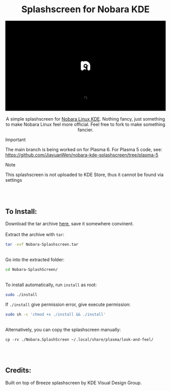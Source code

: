 <h1 align="center">Splashscreen for Nobara KDE</h1>
<div align="center">
  <img src="https://raw.githubusercontent.com/JiayuanWen/nobara-kde-splashscreen/main/Nobara.SplashScreen/contents/previews/splash.png"/>
</div>

<div align="center">
  
A simple splashscreen for [Nobara Linux KDE](https://nobaraproject.org/). Nothing fancy, just something to make Nobara Linux feel more official. Feel free to fork to make something fancier. <br/>
</div>

> [!IMPORTANT]
> The main branch is being worked on for Plasma 6. For Plasma 5 code, see: https://github.com/JiayuanWen/nobara-kde-splashscreen/tree/plasma-5

> [!NOTE]
> This splashscreen is not uploaded to KDE Store, thus it cannot be found via settings


<br/>
<br/>

## To Install:
Download the tar archive [here](https://github.com/JiayuanWen/nobara-kde-splashscreen/releases/latest), save it somewhere convinent. \
\
Extract the archive with `tar`:
``` bash 
tar -xvf Nobara-Splashscreen.tar
```
\
Go into the extracted folder:
``` bash
cd Nobara-SplashScreen/
```
\
To install automatically, run `install` as root:
``` bash
sudo ./install
```
If `./install` give permission error, give execute permission:
``` bash
sudo sh -c 'chmod +x ./install && ./install'
```
\
Alternatively, you can copy the splashscreen manually:
```
cp -rv ./Nobara.SplashScreen ~/.local/share/plasma/look-and-feel/
```
<br/>
<br/>

## Credits:
Built on top of Breeze splashscreen by KDE Visual Design Group.
